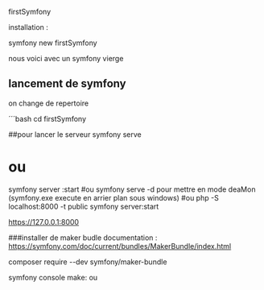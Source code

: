 firstSymfony 

installation : 

symfony new firstSymfony

nous voici avec un symfony vierge 


## lancement de symfony

on change de repertoire

´´´bash 
cd firstSymfony 

##pour lancer le serveur 
symfony serve
# ou 
symfony server :start
#ou
symfony serve -d pour mettre en mode deaMon (symfony.exe execute en arrier plan sous windows)
#ou 
php -S localhost:8000 -t public symfony server:start

https://127.0.0.1:8000

###installer de maker budle
documentation : https://symfony.com/doc/current/bundles/MakerBundle/index.html

composer require --dev symfony/maker-bundle

symfony console make:
ou


